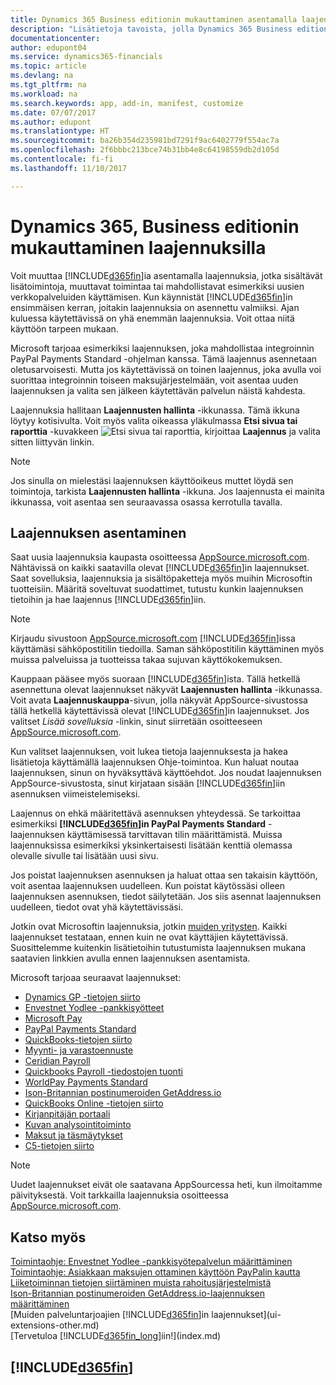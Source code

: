 ```yaml
---
title: Dynamics 365 Business editionin mukauttaminen asentamalla laajennuksia | Microsoft Docs
description: "Lisätietoja tavoista, jolla Dynamics 365 Business editioniin voidaan lisätä toimintoja ja miten sitä voidaan mukauttaa asentamalla laajennuksia."
documentationcenter: 
author: edupont04
ms.service: dynamics365-financials
ms.topic: article
ms.devlang: na
ms.tgt_pltfrm: na
ms.workload: na
ms.search.keywords: app, add-in, manifest, customize
ms.date: 07/07/2017
ms.author: edupont
ms.translationtype: HT
ms.sourcegitcommit: ba26b354d235981bd7291f9ac6402779f554ac7a
ms.openlocfilehash: 2f6bbbc213bce74b31bb4e8c64198559db2d105d
ms.contentlocale: fi-fi
ms.lasthandoff: 11/10/2017

---
```

# <a name="customizing-dynamics-365-business-edition-using-extensions"></a>Dynamics 365, Business editionin mukauttaminen laajennuksilla
Voit muuttaa [!INCLUDE[d365fin](includes/d365fin_md.md)]ia asentamalla laajennuksia, jotka sisältävät lisätoimintoja, muuttavat toimintaa tai mahdollistavat esimerkiksi uusien verkkopalveluiden käyttämisen.
Kun käynnistät [!INCLUDE[d365fin](includes/d365fin_md.md)]in ensimmäisen kerran, joitakin laajennuksia on asennettu valmiiksi. Ajan kuluessa käytettävissä on yhä enemmän laajennuksia. Voit ottaa niitä käyttöön tarpeen mukaan.

Microsoft tarjoaa esimerkiksi laajennuksen, joka mahdollistaa integroinnin PayPal Payments Standard -ohjelman kanssa. Tämä laajennus asennetaan oletusarvoisesti.
Mutta jos käytettävissä on toinen laajennus, joka avulla voi suorittaa integroinnin toiseen maksujärjestelmään, voit asentaa uuden laajennuksen ja valita sen jälkeen käytettävän palvelun näistä kahdesta.  

Laajennuksia hallitaan **Laajennusten hallinta** -ikkunassa. Tämä ikkuna löytyy kotisivulta. Voit myös valita oikeassa yläkulmassa **Etsi sivua tai raporttia** -kuvakkeen ![Etsi sivua tai raporttia](media/ui-search/search_small.png "Etsi sivua tai raporttia -kuvake"), kirjoittaa **Laajennus** ja valita sitten liittyvän linkin.  

> [!NOTE]  
>   Jos sinulla on mielestäsi laajennuksen käyttöoikeus muttet löydä sen toimintoja, tarkista **Laajennusten hallinta** -ikkuna. Jos laajennusta ei mainita ikkunassa, voit asentaa sen seuraavassa osassa kerrotulla tavalla.  

## <a name="installing-an-extension"></a>Laajennuksen asentaminen
Saat uusia laajennuksia kaupasta osoitteessa [AppSource.microsoft.com](https://appsource.microsoft.com/en-us/marketplace/apps?product=dynamics-365%3Bdynamics-365-for-financials&page=1). Nähtävissä on kaikki saatavilla olevat [!INCLUDE[d365fin](includes/d365fin_md.md)]in laajennukset. Saat sovelluksia, laajennuksia ja sisältöpaketteja myös muihin Microsoftin tuotteisiin. Määritä soveltuvat suodattimet, tutustu kunkin laajennuksen tietoihin ja hae laajennus [!INCLUDE[d365fin](includes/d365fin_md.md)]iin.  
> [!NOTE]  
>   Kirjaudu sivustoon [AppSource.microsoft.com](https://appsource.microsoft.com/) [!INCLUDE[d365fin](includes/d365fin_md.md)]issa käyttämäsi sähköpostitilin tiedoilla. Saman sähköpostitilin käyttäminen myös muissa palveluissa ja tuotteissa takaa sujuvan käyttökokemuksen.  

Kauppaan pääsee myös suoraan [!INCLUDE[d365fin](includes/d365fin_md.md)]ista. Tällä hetkellä asennettuna olevat laajennukset näkyvät **Laajennusten hallinta** -ikkunassa. Voit avata **Laajennuskauppa**-sivun, jolla näkyvät AppSource-sivustossa tällä hetkellä käytettävissä olevat [!INCLUDE[d365fin](includes/d365fin_md.md)]in laajennukset. Jos valitset *Lisää sovelluksia* -linkin, sinut siirretään osoitteeseen [AppSource.microsoft.com](https://appsource.microsoft.com/en-us/marketplace/apps?product=dynamics-365%3Bdynamics-365-for-financials&page=1).  

Kun valitset laajennuksen, voit lukea tietoja laajennuksesta ja hakea lisätietoja käyttämällä laajennuksen Ohje-toimintoa. Kun haluat noutaa laajennuksen, sinun on hyväksyttävä käyttöehdot. Jos noudat laajennuksen AppSource-sivustosta, sinut kirjataan sisään [!INCLUDE[d365fin](includes/d365fin_md.md)]iin asennuksen viimeistelemiseksi.  

Laajennus on ehkä määritettävä asennuksen yhteydessä. Se tarkoittaa esimerkiksi **[!INCLUDE[d365fin](includes/d365fin_md.md)]in PayPal Payments Standard** -laajennuksen käyttämisessä tarvittavan tilin määrittämistä.
Muissa laajennuksissa esimerkiksi yksinkertaisesti lisätään kenttiä olemassa olevalle sivulle tai lisätään uusi sivu.   

Jos poistat laajennuksen asennuksen ja haluat ottaa sen takaisin käyttöön, voit asentaa laajennuksen uudelleen. Kun poistat käytössäsi olleen laajennuksen asennuksen, tiedot säilytetään. Jos siis asennat laajennuksen uudelleen, tiedot ovat yhä käytettävissäsi.  

Jotkin ovat Microsoftin laajennuksia, jotkin [muiden yritysten](ui-extensions-other.md). Kaikki laajennukset testataan, ennen kuin ne ovat käyttäjien käytettävissä. Suosittelemme kuitenkin lisätietoihin tutustumista laajennuksen mukana saatavien linkkien avulla ennen laajennuksen asentamista.  

Microsoft tarjoaa seuraavat laajennukset:  

* [Dynamics GP -tietojen siirto](ui-extensions-dynamicsgp-data-migration.md)  
* [Envestnet Yodlee -pankkisyötteet](ui-extensions-yodlee-bank-feeds.md)  
* [Microsoft Pay](ui-extensions-microsoft-pay-payments.md)
* [PayPal Payments Standard](ui-extensions-paypal-payments-standard.md)  
* [QuickBooks-tietojen siirto](ui-extensions-quickbooks-data-migration.md)  
* [Myynti- ja varastoennuste](ui-extensions-sales-forecast.md)  
* [Ceridian Payroll](ui-extensions-ceridian-payroll.md)  
* [Quickbooks Payroll -tiedostojen tuonti](ui-extensions-quickbooks-payroll.md)  
* [WorldPay Payments Standard](ui-extensions-worldpay-payments-standard.md)
* [Ison-Britannian postinumeroiden GetAddress.io](ui-extensions-getaddressio.md)
* [QuickBooks Online -tietojen siirto](ui-extensions-quickbooks-online-data-migration.md)
* [Kirjanpitäjän portaali](ui-extensions-accountant-portal.md)  
* [Kuvan analysointitoiminto](ui-extensions-image-analyzer.md)
* [Maksut ja täsmäytykset](ui-extensions-payments-reconciliation-formats-dk.md)
* [C5-tietojen siirto](ui-extensions-c5-data-migration.md)

> [!NOTE]  
>  Uudet laajennukset eivät ole saatavana AppSourcessa heti, kun ilmoitamme päivityksestä. Voit tarkkailla laajennuksia osoitteessa [AppSource.microsoft.com](https://appsource.microsoft.com/en-us/marketplace/apps?product=dynamics-365%3Bdynamics-365-for-financials&page=1).

## <a name="see-also"></a>Katso myös
[Toimintaohje: Envestnet Yodlee -pankkisyötepalvelun määrittäminen](bank-how-setup-bank-statement-service.md)  
[Toimintaohje: Asiakkaan maksujen ottaminen käyttöön PayPalin kautta](sales-how-enable-payment-service-extensions.md)  
[Liiketoiminnan tietojen siirtäminen muista rahoitusjärjestelmistä](upload-data.md)  
[Ison-Britannian postinumeroiden GetAddress.io-laajennuksen määrittäminen](LocalFunctionality/UnitedKingdom/uk-setup-postal-code-service.md)  
[Muiden palveluntarjoajien [!INCLUDE[d365fin](includes/d365fin_md.md)]in laajennukset](ui-extensions-other.md)  
[Tervetuloa [!INCLUDE[d365fin_long](includes/d365fin_long_md.md)]iin!](index.md)  

## [!INCLUDE[d365fin](includes/free_trial_md.md)]

